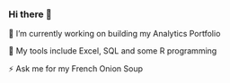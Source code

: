 ### Hi there 👋

🔭 I’m currently working on building my Analytics Portfolio

🌱 My tools include Excel, SQL and some R programming

⚡ Ask me for my French Onion Soup

<!--
**Jorgea2307/Jorgea2307** is a ✨ _special_ ✨ repository because its `README.md` (this file) appears on your GitHub profile.

Here are some ideas to get you started:

- 🔭 I’m currently working on ...
- 🌱 I’m currently learning ...
- 👯 I’m looking to collaborate on ...
- 🤔 I’m looking for help with ...
- 💬 Ask me about ...
- 📫 How to reach me: ...
- 😄 Pronouns: ...
- ⚡ Fun fact: ...
-->
